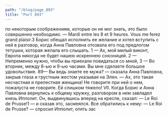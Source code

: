 ```yaml
---
path: "/blog/page_893"
title: "Part 893"
---
```


по некоторым соображениям, которые он не мог знать, это было совершенно необходимо. — Mardi entre les 8 et 9 heures. Vous me ferez grand plaisir.3
Борис обещал исполнить ее желание и хотел вступить с ней в разговор, когда Анна Павловна отозвала его под предлогом тетушки, которая желала его слышать.
1 — Ах, мой милый виконт, Европа никогда не будет нашею искреннею союзницей.
2 — Непременно нужно, чтобы вы приехали повидаться со мной,
3 — Во вторник, между 8-ью и 9-ью часами. Вы мне сделаете большое удовольствие.
89— Вы ведь знаете ее мужа? — сказала Анна Павловна, закрыв глаза и грустным жестом указывая на Элен. — Ах, это такая несчастная и прелестная женщина! Не говорите при ней о нем, пожалуста не говорите. Ей слишком тяжело!
VII.
Когда Борис и Анна Павловна вернулись к общему кружку, разговором в нем завладел князь Ипполит. Он, выдвинувшись вперед на кресле, сказал:
— Le Roi de Prusse!1 — и сказав это, засмеялся. Все обратились к нему: — Le Roi de Prusse? — спросил Ипполит, опять зас
